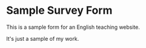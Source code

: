 # Sample Survey Form
This is a sample form for an English teaching website.

It's just a sample of my work.
 